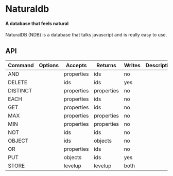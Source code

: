 # Naturaldb
#### A database that feels natural

NaturalDB (NDB) is a database that talks javascript and is really easy to use.


## API

Command | Options | Accepts    | Returns    | Writes | Description
------- | ------- | ---------- | ---------- | ------ | -----------
AND     |         | properties | ids        | no     |
DELETE  |         | ids        | ids        | yes    |
DISTINCT|         | properties | properties | no     |
EACH    |         | properties | ids        | no     |
GET     |         | properties | ids        | no     |
MAX     |         | properties | properties | no     |
MIN     |         | properties | properties | no     |
NOT     |         | ids        | ids        | no     |
OBJECT  |         | ids        | objects    | no     |
OR      |         | properties | ids        | no     |
PUT     |         | objects    | ids        | yes    |
STORE   |         | levelup    | levelup    | both   |
